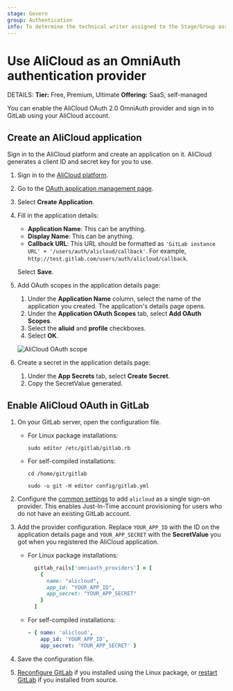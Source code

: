```yaml
---
stage: Govern
group: Authentication
info: To determine the technical writer assigned to the Stage/Group associated with this page, see https://handbook.gitlab.com/handbook/product/ux/technical-writing/#assignments
---
```


# Use AliCloud as an OmniAuth authentication provider 

DETAILS:
**Tier:** Free, Premium, Ultimate
**Offering:** SaaS, self-managed

You can enable the AliCloud OAuth 2.0 OmniAuth provider and sign in to
GitLab using your AliCloud account.

## Create an AliCloud application

Sign in to the AliCloud platform and create an application on it. AliCloud generates a client ID and secret key for you to use.

1. Sign in to the [AliCloud platform](https://account.aliyun.com/login/login.htm).

1. Go to the [OAuth application management page](https://ram.console.aliyun.com/applications).

1. Select **Create Application**.

1. Fill in the application details:

   - **Application Name**: This can be anything.
   - **Display Name**: This can be anything.
   - **Callback URL**: This URL should be formatted as `'GitLab instance URL' + '/users/auth/alicloud/callback'`. For example, `http://test.gitlab.com/users/auth/alicloud/callback`.

   Select **Save**.

1. Add OAuth scopes in the application details page:

   1. Under the **Application Name** column, select the name of the application you created. The application's details page opens.
   1. Under the **Application OAuth Scopes** tab, select **Add OAuth Scopes**.
   1. Select the **aliuid** and **profile** checkboxes.
   1. Select **OK**.

   ![AliCloud OAuth scope](img/alicloud_scope.png)

1. Create a secret in the application details page:

   1. Under the **App Secrets** tab, select **Create Secret**.
   1. Copy the SecretValue generated.

## Enable AliCloud OAuth in GitLab

1. On your GitLab server, open the configuration file.

   - For Linux package installations:

     ```shell
     sudo editor /etc/gitlab/gitlab.rb
     ```

   - For self-compiled installations:

     ```shell
     cd /home/git/gitlab

     sudo -u git -H editor config/gitlab.yml
     ```

1. Configure the [common settings](omniauth.md#configure-common-settings)
   to add `alicloud` as a single sign-on provider. This enables Just-In-Time
   account provisioning for users who do not have an existing GitLab account.

1. Add the provider configuration. Replace `YOUR_APP_ID` with the ID on the application details page
   and `YOUR_APP_SECRET` with the **SecretValue** you got when you registered the AliCloud application.

   - For Linux package installations:

     ```ruby
       gitlab_rails['omniauth_providers'] = [
         {
           name: "alicloud",
           app_id: "YOUR_APP_ID",
           app_secret: "YOUR_APP_SECRET"
         }
       ]
     ```

   - For self-compiled installations:

     ```yaml
     - { name: 'alicloud',
         app_id: 'YOUR_APP_ID',
         app_secret: 'YOUR_APP_SECRET' }
     ```

1. Save the configuration file.

1. [Reconfigure GitLab](../administration/restart_gitlab.md#reconfigure-a-linux-package-installation)
   if you installed using the Linux package, or [restart GitLab](../administration/restart_gitlab.md#self-compiled-installations)
   if you installed from source.
